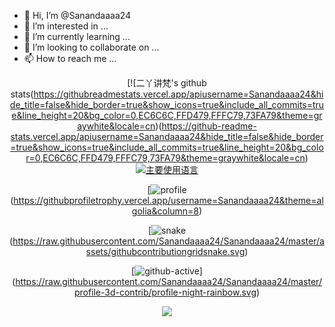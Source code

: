 - 👋 Hi, I’m @Sanandaaaa24
- 👀 I’m interested in ...
- 🌱 I’m currently learning ...
- 💞️ I’m looking to collaborate on ...
- 📫 How to reach me ...

<div align="center">


[![二丫讲梵's github stats(https://githubreadmestats.vercel.app/apiusername=Sanandaaaa24&hide_title=false&hide_border=true&show_icons=true&include_all_commits=true&line_height=20&bg_color=0,EC6C6C,FFD479,FFFC79,73FA79&theme=graywhite&locale=cn)(https://github-readme-stats.vercel.app/apiusername=Sanandaaaa24&hide_title=false&hide_border=true&show_icons=true&include_all_commits=true&line_height=20&bg_color=0,EC6C6C,FFD479,FFFC79,73FA79&theme=graywhite&locale=cn)[![主要使用语言](https://github-readme-stats.vercel.app/api/top-langs/?username=eryajf&hide_title=false&hide=c&hide_border=true&layout=compact&bg_color=0,73FA79,73FDFF,D783FF&theme=graywhite&locale=cn)](https://github-readme-stats.vercel.app/api/top-langs/?username=eryajf&hide_title=false&hide=c&hide_border=true&layout=compact&bg_color=0,73FA79,73FDFF,D783FF&theme=graywhite&locale=cn)
  
  
  

[![profile](https://github-profile-trophy.vercel.app/?username=Sanandaaaa24&theme=algolia&column=8)(https://githubprofiletrophy.vercel.app/username=Sanandaaaa24&theme=algolia&column=8)

[![snake](./assets/github-contribution-grid-snake.svg)(https://raw.githubusercontent.com/Sanandaaaa24/Sanandaaaa24/master/assets/githubcontributiongridsnake.svg)
  
  
[![github-active](./profile-3d-contrib/profile-night-rainbow.svg)]
  (https://raw.githubusercontent.com/Sanandaaaa24/Sanandaaaa24/master/profile-3d-contrib/profile-night-rainbow.svg)

[![](https://activity-graph.herokuapp.com/graph?username=eryajf&theme=github)](https://activity-graph.herokuapp.com/graph?username=eryajf&theme=github)

</div>


<!---
Sanandaaaa24/Sanandaaaa24 is a ✨ special ✨ repository because its `README.md` (this file) appears on your GitHub profile.
You can click the Preview link to take a look at your changes.
--->
